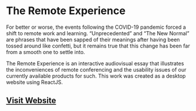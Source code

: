 # The Remote Experience

For better or worse, the events following the COVID-19 pandemic forced a shift to remote work and learning. “Unprecedented” and “The New Normal” are phrases that have been sapped of their meanings after having been tossed around like confetti, but it remains true that this change has been far from a smooth one to settle into.

The Remote Experience is an interactive audiovisual essay that illustrates the inconveniences of remote conferencing and the usability issues of our currently available products for such. This work was created as a desktop website using ReactJS.

## [Visit Website](https://xier892.github.io/remote-experience/)
